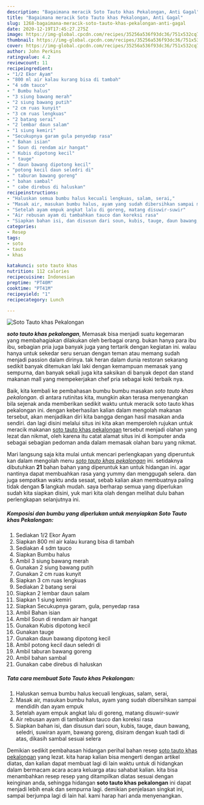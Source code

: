 ```yaml
---
description: "Bagaimana meracik Soto Tauto khas Pekalongan, Anti Gagal"
title: "Bagaimana meracik Soto Tauto khas Pekalongan, Anti Gagal"
slug: 1268-bagaimana-meracik-soto-tauto-khas-pekalongan-anti-gagal
date: 2020-12-19T17:45:27.275Z
image: https://img-global.cpcdn.com/recipes/35256a536f93dc36/751x532cq70/soto-tauto-khas-pekalongan-foto-resep-utama.jpg
thumbnail: https://img-global.cpcdn.com/recipes/35256a536f93dc36/751x532cq70/soto-tauto-khas-pekalongan-foto-resep-utama.jpg
cover: https://img-global.cpcdn.com/recipes/35256a536f93dc36/751x532cq70/soto-tauto-khas-pekalongan-foto-resep-utama.jpg
author: John Perkins
ratingvalue: 4.2
reviewcount: 11
recipeingredient:
- "1/2 Ekor Ayam"
- "800 ml air kalau kurang bisa di tambah"
- "4 sdm tauco"
- " Bumbu halus"
- "3 siung bawang merah"
- "2 siung bawang putih"
- "2 cm ruas kunyit"
- "3 cm ruas lengkuas"
- "2 batang serai"
- "2 lembar daun salam"
- "1 siung kemiri"
- "Secukupnya garam gula penyedap rasa"
- " Bahan isian"
- " Soun di rendam air hangat"
- " Kubis dipotong kecil"
- " tauge"
- " daun bawang dipotong kecil"
- "potong kecil daun seledri di"
- " taburan bawang goreng"
- " bahan sambal"
- " cabe direbus di haluskan"
recipeinstructions:
- "Haluskan semua bumbu halus kecuali lengkuas, salam, serai,"
- "Masak air, masukan bumbu halus, ayam yang sudah dibersihkan sampai mendidih dan ayam empuk"
- "Setelah ayam empuk angkat lalu di goreng, matang disuwir-suwir"
- "Air rebusan ayam di tambahkan tauco dan koreksi rasa"
- "Siapkan bahan isi, dan disusun dari soun, kubis, tauge, daun bawang, seledri, suwiran ayam, bawang goreng, disiram dengan kuah tadi di atas, dikasih sambal sesuai selera"
categories:
- Resep
tags:
- soto
- tauto
- khas

katakunci: soto tauto khas 
nutrition: 112 calories
recipecuisine: Indonesian
preptime: "PT40M"
cooktime: "PT41M"
recipeyield: "1"
recipecategory: Lunch

---
```



![Soto Tauto khas Pekalongan](https://img-global.cpcdn.com/recipes/35256a536f93dc36/751x532cq70/soto-tauto-khas-pekalongan-foto-resep-utama.jpg)

<b><i>soto tauto khas pekalongan</i></b>, Memasak bisa menjadi suatu kegemaran yang membahagiakan dilakukan oleh berbagai orang. bukan hanya para ibu ibu, sebagian pria juga banyak juga yang tertarik dengan kegiatan ini. walau hanya untuk sekedar seru seruan dengan teman atau memang sudah menjadi passion dalam dirinya. tak heran dalam dunia restoran sekarang sedikit banyak ditemukan laki laki dengan kemampuan memasak yang sempurna, dan banyak sekali juga kita saksikan di banyak depot dan stand makanan mall yang mempekerjakan chef pria sebagai koki terbaik nya.



Baik, kita kembali ke pembahasan bumbu bumbu masakan <i>soto tauto khas pekalongan</i>. di antara rutinitas kita, mungkin akan terasa menyenangkan bila sejenak anda memberikan sedikit waktu untuk meracik soto tauto khas pekalongan ini. dengan keberhasilan kalian dalam mengolah makanan tersebut, akan menjadikan diri kita bangga dengan hasil masakan anda sendiri. dan lagi disini melalui situs ini kita akan memperoleh rujukan untuk meracik makanan <u>soto tauto khas pekalongan</u> tersebut menjadi olahan yang lezat dan nikmat, oleh karena itu catat alamat situs ini di komputer anda sebagai sebagian pedoman anda dalam memasak olahan baru yang nikmat.


Mari langsung saja kita mulai untuk mencari perlengkapan yang diperuntuk kan dalam mengolah menu <u><i>soto tauto khas pekalongan</i></u> ini. setidaknya dibutuhkan <b>21</b> bahan bahan yang diperuntuk kan untuk hidangan ini. agar nantinya dapat membuahkan rasa yang yummy dan menggugah selera. dan juga sempatkan waktu anda sesaat, sebab kalian akan membuatnya paling tidak dengan <b>5</b> langkah mudah. saya berharap semua yang diperlukan sudah kita siapkan disini, yuk mari kita olah dengan melihat dulu bahan perlengkapan selanjutnya ini.

<!--inarticleads1-->

##### Komposisi dan bumbu yang diperlukan untuk menyiapkan Soto Tauto khas Pekalongan:

1. Sediakan 1/2 Ekor Ayam
1. Siapkan 800 ml air kalau kurang bisa di tambah
1. Sediakan 4 sdm tauco
1. Siapkan  Bumbu halus
1. Ambil 3 siung bawang merah
1. Gunakan 2 siung bawang putih
1. Gunakan 2 cm ruas kunyit
1. Siapkan 3 cm ruas lengkuas
1. Sediakan 2 batang serai
1. Siapkan 2 lembar daun salam
1. Siapkan 1 siung kemiri
1. Siapkan Secukupnya garam, gula, penyedap rasa
1. Ambil  Bahan isian
1. Ambil  Soun di rendam air hangat
1. Gunakan  Kubis dipotong kecil
1. Gunakan  tauge
1. Gunakan  daun bawang dipotong kecil
1. Ambil potong kecil daun seledri di
1. Ambil  taburan bawang goreng
1. Ambil  bahan sambal
1. Gunakan  cabe direbus di haluskan




<!--inarticleads2-->

##### Tata cara membuat Soto Tauto khas Pekalongan:

1. Haluskan semua bumbu halus kecuali lengkuas, salam, serai,
1. Masak air, masukan bumbu halus, ayam yang sudah dibersihkan sampai mendidih dan ayam empuk
1. Setelah ayam empuk angkat lalu di goreng, matang disuwir-suwir
1. Air rebusan ayam di tambahkan tauco dan koreksi rasa
1. Siapkan bahan isi, dan disusun dari soun, kubis, tauge, daun bawang, seledri, suwiran ayam, bawang goreng, disiram dengan kuah tadi di atas, dikasih sambal sesuai selera




Demikian sedikit pembahasan hidangan perihal bahan resep <u>soto tauto khas pekalongan</u> yang lezat. kita harap kalian bisa mengerti dengan artikel diatas, dan kalian dapat membuat lagi di lain waktu untuk di hidangkan dalam bermacam acara acara keluarga atau sahabat kalian. kita bisa menambahkan resep resep yang ditampilkan diatas sesuai dengan keinginan anda, sehingga hidangan <b>soto tauto khas pekalongan</b> ini dapat menjadi lebih enak dan sempurna lagi. demikian penjelasan singkat ini, sampai berjumpa lagi di lain hal. kami harap hari anda menyenangkan.
